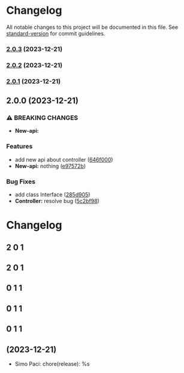 # Changelog

All notable changes to this project will be documented in this file. See [standard-version](https://github.com/conventional-changelog/standard-version) for commit guidelines.

### [2.0.3](https://github.com/paci1828/ConventionalCommitsTest/compare/v2.0.2...v2.0.3) (2023-12-21)

### [2.0.2](https://github.com/paci1828/ConventionalCommitsTest/compare/v2.0.1...v2.0.2) (2023-12-21)

### [2.0.1](https://github.com/paci1828/ConventionalCommitsTest/compare/v2.0.0...v2.0.1) (2023-12-21)

## 2.0.0 (2023-12-21)


### ⚠ BREAKING CHANGES

* **New-api:** 

### Features

* add new api about controller ([646f000](https://github.com/paci1828/ConventionalCommitsTest/commit/646f000bf89b9567fabebd41d2a6e92b57d5d912))
* **New-api:** nothing ([e97572b](https://github.com/paci1828/ConventionalCommitsTest/commit/e97572b1eed2e86eb8b3efa9b5dbe59539905baa))


### Bug Fixes

* add class Interface ([285d905](https://github.com/paci1828/ConventionalCommitsTest/commit/285d9056df101945eb9fb73f6b281d5aadbd83e6))
* **Controller:** resolve bug ([5c2bf98](https://github.com/paci1828/ConventionalCommitsTest/commit/5c2bf989a392dee9d02ed9fa1a9216b9307ec40b))

# Changelog

## 2 0 1

## 2 0 1

## 0 1 1

## 0 1 1

## 0 1 1
##  (2023-12-21)
  - Simo Paci: chore(release): %s
